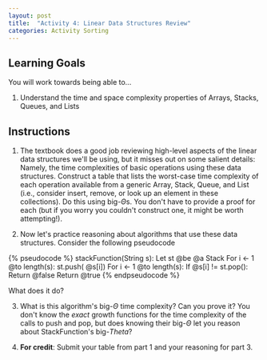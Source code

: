 ```yaml
---
layout: post
title:  "Activity 4: Linear Data Structures Review"
categories: Activity Sorting
---
```


## Learning Goals

You will work towards being able to...

1. Understand the time and space complexity properties of Arrays, Stacks, Queues, and Lists

## Instructions

1. The textbook does a good job reviewing high-level aspects of the linear data structures we'll be using, but it misses out on some salient details: Namely, the time complexities of basic operations using these data structures. Construct a table that lists the worst-case time complexity of each operation available from a generic Array, Stack, Queue, and List (i.e., consider insert, remove, or look up an element in these collections). Do this using big-$\Theta$s. You don't have to provide a proof for each (but if you worry you couldn't construct one, it might be worth attempting!). 

2. Now let's practice reasoning about algorithms that use these data structures. Consider the following pseudocode

{% pseudocode %}
    stackFunction(String s):
        Let st @be @a Stack
        For i <- 1 @to length(s):
            st.push( @s[i])
        For i <- 1 @to length(s):
            If @s[i] != st.pop():
                Return @false
        Return @true
{% endpseudocode %}

What does it do?

3. What is this algorithm's big-$\Theta$ time complexity? Can you prove it? You don't know the *exact* growth functions for the time complexity of the calls to push and pop, but does knowing their big-$\Theta$ let you reason about StackFunction's big-$Theta$?

4. **For credit**: Submit your table from part 1 and your reasoning for part 3.
